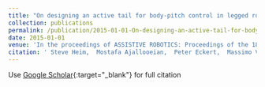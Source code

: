 ```yaml
---
title: "On designing an active tail for body-pitch control in legged robots via decoupling of control objectives"
collection: publications
permalink: /publication/2015-01-01-On-designing-an-active-tail-for-body-pitch-control-in-legged-robots-via-decoupling-of-control-objectives
date: 2015-01-01
venue: 'In the proceedings of ASSISTIVE ROBOTICS: Proceedings of the 18th International Conference on CLAWAR 2015'
citation: ' Steve Heim,  Mostafa Ajallooeian,  Peter Eckert,  Massimo Vespignani,  Auke Ijspeert, &quot;On designing an active tail for body-pitch control in legged robots via decoupling of control objectives.&quot; In the proceedings of ASSISTIVE ROBOTICS: Proceedings of the 18th International Conference on CLAWAR 2015, 2015.'
---
```

Use [Google Scholar](https://scholar.google.com/scholar?q=On+designing+an+active+tail+for+body+pitch+control+in+legged+robots+via+decoupling+of+control+objectives){:target="_blank"} for full citation